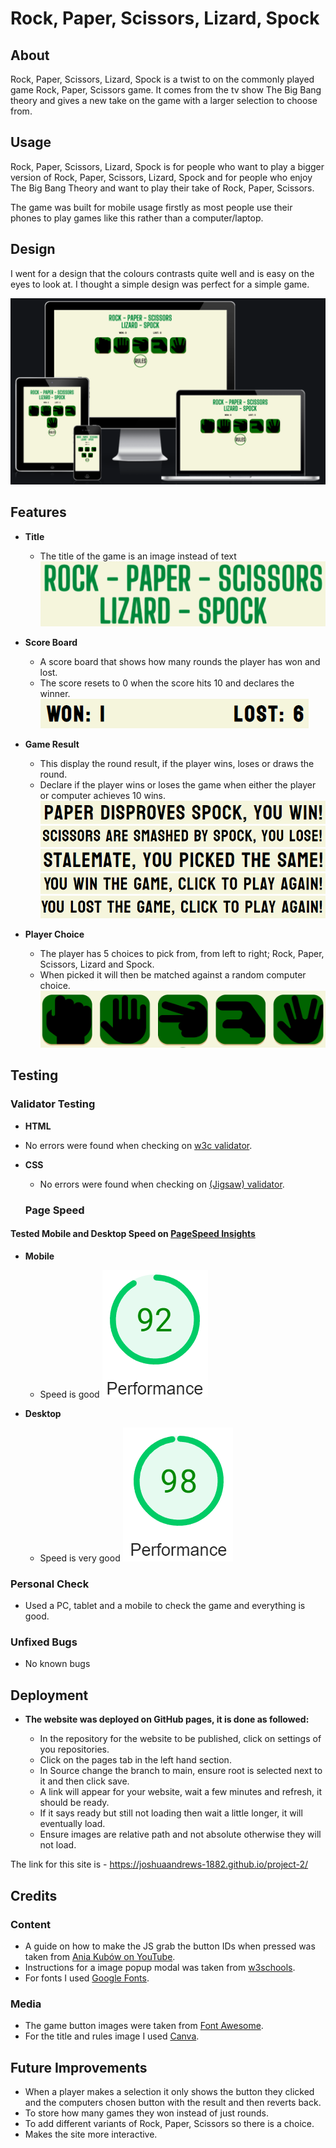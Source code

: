 # Rock, Paper, Scissors, Lizard, Spock

## About

Rock, Paper, Scissors, Lizard, Spock is a twist to on the commonly played game Rock, Paper, Scissors game.
It comes from the tv show The Big Bang theory and gives a new take on the game with a larger selection to choose from.

## Usage

Rock, Paper, Scissors, Lizard, Spock is for people who want to play a bigger version of Rock, Paper, Scissors, Lizard, Spock and for people who enjoy The Big Bang Theory and want to play their take of Rock, Paper, Scissors.

The game was built for mobile usage firstly as most people use their phones to play games like this rather than a computer/laptop.

## Design

I went for a design that the colours contrasts quite well and is easy on the eyes to look at.
I thought a simple design was perfect for a simple game.

![Amiresponsive Image](assets/readme-images/responsive.png)

## Features

 - __Title__

   - The title of the game is an image instead of text
![Game Title Image](assets/readme-images/title.png)

 - __Score Board__

   - A score board that shows how many rounds the player has won and lost.
   - The score resets to 0 when the score hits 10 and declares the winner.
![Score Board Image](assets/readme-images/scoreboard.png)

 - __Game Result__

   - This display the round result, if the player wins, loses or draws the round.
   - Declare if the player wins or loses the game when either the player or computer achieves 10 wins.
![Player Wins Round](assets/readme-images/resultwin.png)
![Player Loses Round](assets/readme-images/resultlose.png)
![Player Draws Round](assets/readme-images/resultdraw.png)
![Player Wins Game](assets/readme-images/wingame.png)
![Player Loses Game](assets/readme-images/lostgame.png)

 - __Player Choice__

   - The player has 5 choices to pick from, from left to right; Rock, Paper, Scissors, Lizard and Spock.
   - When picked it will then be matched against a random computer choice.
  ![Game Choices](assets/readme-images/choices.png)

## Testing

### Validator Testing

  - __HTML__

  - No errors were found when checking on [w3c validator](http://jigsaw.w3.org/css-validator/validator?lang=en&profile=css3svg&uri=https%3A%2F%2Fjoshuaandrews-1882.github.io%2Fproject-2%2F&usermedium=all&vextwarning=&warning=1).
- __CSS__

  - No errors were found when checking on [(Jigsaw) validator](http://jigsaw.w3.org/css-validator/validator?lang=en&profile=css3svg&uri=https%3A%2F%2Fjoshuaandrews-1882.github.io%2Fproject-2%2F&usermedium=all&vextwarning=&warning=1).

  ### Page Speed

#### Tested Mobile and Desktop Speed on [PageSpeed Insights](https://developers.google.com/speed/pagespeed/insights/)

- __Mobile__

  - Speed is good
![Mobile Web Speed](assets/readme-images/mobile.png)


- __Desktop__

  - Speed is very good
![Desktop Web Speed](assets/readme-images/desktop.png)

### Personal Check

  - Used a PC, tablet and a mobile to check the game and everything is good.

### Unfixed Bugs

  - No known bugs

## Deployment

- __The website was deployed on GitHub pages, it is done as followed:__

  - In the repository for the website to be published, click on settings of you repositories.
  - Click on the pages tab in the left hand section.
  - In Source change the branch to main, ensure root is selected next to it and then click save.
  - A link will appear for your website, wait a few minutes and refresh, it should be ready.
  - If it says ready but still not loading then wait a little longer, it will eventually load.
  - Ensure images are relative path and not absolute otherwise they will not load.

The link for this site is - https://joshuaandrews-1882.github.io/project-2/ 

## Credits

### Content

  - A guide on how to make the JS grab the button IDs when pressed was taken from [Ania Kubów on YouTube](https://www.youtube.com/watch?v=RwFeg0cEZvQ&t=450s).
  - Instructions for a image popup modal was taken from [w3schools](https://www.w3schools.com/howto/howto_css_modal_images.asp).
  - For fonts I used [Google Fonts](https://fonts.google.com/).

  ### Media

  - The game button images were taken from [Font Awesome](https://fontawesome.com/).
  - For the title and rules image I used [Canva](https://www.canva.com/).

## Future Improvements

  - When a player makes a selection it only shows the button they clicked and the computers chosen button with the result and then reverts back.
  - To store how many games they won instead of just rounds.
  - To add different variants of Rock, Paper, Scissors so there is a choice.
  - Makes the site more interactive.